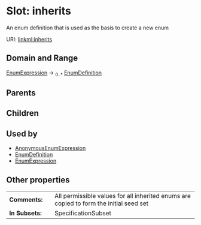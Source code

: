 
# Slot: inherits


An enum definition that is used as the basis to create a new enum

URI: [linkml:inherits](https://w3id.org/linkml/inherits)


## Domain and Range

[EnumExpression](EnumExpression.md) &#8594;  <sub>0..\*</sub> [EnumDefinition](EnumDefinition.md)

## Parents


## Children


## Used by

 * [AnonymousEnumExpression](AnonymousEnumExpression.md)
 * [EnumDefinition](EnumDefinition.md)
 * [EnumExpression](EnumExpression.md)

## Other properties

|  |  |  |
| --- | --- | --- |
| **Comments:** | | All permissible values for all inherited enums are copied to form the initial seed set |
| **In Subsets:** | | SpecificationSubset |

